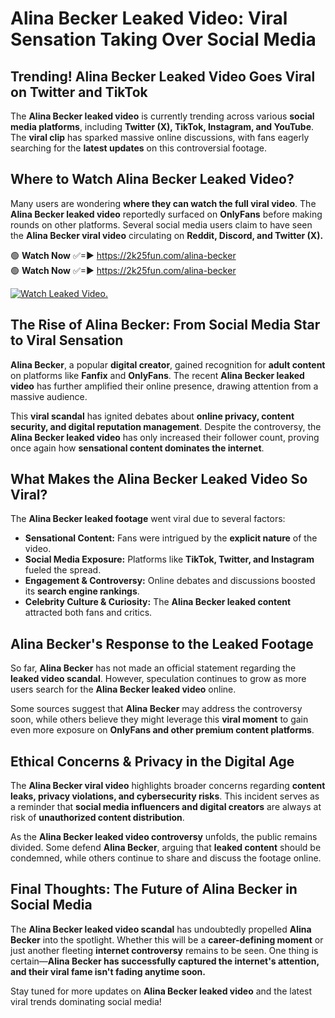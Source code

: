# Alina Becker Leaked Video: Viral Sensation Taking Over Social Media

## **Trending! Alina Becker Leaked Video Goes Viral on Twitter and TikTok**
The **Alina Becker leaked video** is currently trending across various **social media platforms**, including **Twitter (X), TikTok, Instagram, and YouTube**. The **viral clip** has sparked massive online discussions, with fans eagerly searching for the **latest updates** on this controversial footage.

## **Where to Watch Alina Becker Leaked Video?**
Many users are wondering **where they can watch the full viral video**. The **Alina Becker leaked video** reportedly surfaced on **OnlyFans** before making rounds on other platforms. Several social media users claim to have seen the **Alina Becker viral video** circulating on **Reddit, Discord, and Twitter (X).**

🟢 **Watch Now** ✅=► https://2k25fun.com/alina-becker  
🟢 **Watch Now** ✅=► https://2k25fun.com/alina-becker  

[![Watch Leaked Video.](https://miro.medium.com/v2/resize:fit:828/format:webp/1*cilzJN44JGOrTw9NJCrNHA.gif "Watch Leaked Video")](https://2k25fun.com/alina-becker)

## **The Rise of Alina Becker: From Social Media Star to Viral Sensation**
**Alina Becker**, a popular **digital creator**, gained recognition for **adult content** on platforms like **Fanfix** and **OnlyFans**. The recent **Alina Becker leaked video** has further amplified their online presence, drawing attention from a massive audience.

This **viral scandal** has ignited debates about **online privacy, content security, and digital reputation management**. Despite the controversy, the **Alina Becker leaked video** has only increased their follower count, proving once again how **sensational content dominates the internet**.

## **What Makes the Alina Becker Leaked Video So Viral?**
The **Alina Becker leaked footage** went viral due to several factors:
- **Sensational Content:** Fans were intrigued by the **explicit nature** of the video.
- **Social Media Exposure:** Platforms like **TikTok, Twitter, and Instagram** fueled the spread.
- **Engagement & Controversy:** Online debates and discussions boosted its **search engine rankings**.
- **Celebrity Culture & Curiosity:** The **Alina Becker leaked content** attracted both fans and critics.

## **Alina Becker's Response to the Leaked Footage**
So far, **Alina Becker** has not made an official statement regarding the **leaked video scandal**. However, speculation continues to grow as more users search for the **Alina Becker leaked video** online.

Some sources suggest that **Alina Becker** may address the controversy soon, while others believe they might leverage this **viral moment** to gain even more exposure on **OnlyFans and other premium content platforms**.

## **Ethical Concerns & Privacy in the Digital Age**
The **Alina Becker viral video** highlights broader concerns regarding **content leaks, privacy violations, and cybersecurity risks**. This incident serves as a reminder that **social media influencers and digital creators** are always at risk of **unauthorized content distribution**.

As the **Alina Becker leaked video controversy** unfolds, the public remains divided. Some defend **Alina Becker**, arguing that **leaked content** should be condemned, while others continue to share and discuss the footage online.

## **Final Thoughts: The Future of Alina Becker in Social Media**
The **Alina Becker leaked video scandal** has undoubtedly propelled **Alina Becker** into the spotlight. Whether this will be a **career-defining moment** or just another fleeting **internet controversy** remains to be seen. One thing is certain—**Alina Becker has successfully captured the internet's attention, and their viral fame isn't fading anytime soon.**

Stay tuned for more updates on **Alina Becker leaked video** and the latest viral trends dominating social media!